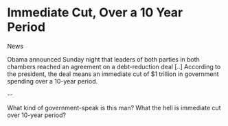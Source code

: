 # Immediate Cut, Over a 10 Year Period

News

Obama announced Sunday night that leaders of both parties in both chambers reached an agreement on a debt-reduction deal [..] According to the president, the deal means an immediate cut of $1 trillion in government spending over a 10-year period.

--

What kind of government-speak is this man? What the hell is immediate cut over 10-year period?

